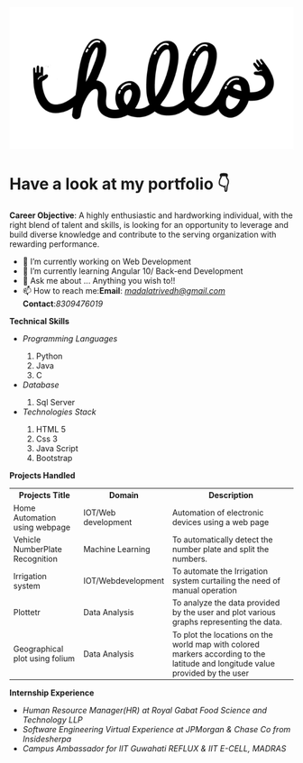 ![intro logo image](https://github.com/madalatrivedh20/madalatrivedh20/blob/master/90ee8c7d852e53327dbde9fc252cf023.gif)
# Have a look at my portfolio :point_down:

**Career Objective**: A highly enthusiastic and hardworking individual, with the right blend of talent and skills, is looking for an opportunity to leverage and build diverse knowledge and contribute to the serving organization with rewarding performance.

- 🔭 I’m currently working on Web Development
- 🌱 I’m currently learning Angular 10/ Back-end Development
- 💬 Ask me about ... Anything you wish to!!
- 📫 How to reach me:**Email**: *madalatrivedh@gmail.com* **Contact**:*8309476019*

**Technical Skills**
<ul>
  <li><i>Programming Languages</i></li>
  <ol><li>Python</li><li>Java</li><li>C</li></ol>
  <li><i>Database</i></li>
  <ol><li>Sql Server</li></ol>
  <li><i>Technologies Stack</i></li>
  <ol><li>HTML 5</li><li>Css 3</li><li>Java Script</li><li>Bootstrap</li></ol>
  </ul>

**Projects Handled**

<table style="width:100%">
  <tr>
    <th>Projects Title</th>
    <th>Domain</th> 
    <th>Description</th>
  </tr>
  <tr>
    <td>Home Automation using webpage</td>
    <td>IOT/Web development </td>
    <td>Automation of electronic devices using a web page</td>
  </tr>
  <tr>
    <td>Vehicle NumberPlate Recognition</td>
    <td>Machine Learning</td>
    <td>To automatically detect the number plate and split the numbers.</td>
  </tr>
  <tr>
    <td>Irrigation system</td>
    <td>IOT/Webdevelopment</td>
    <td>To automate the Irrigation system curtailing the need of manual operation</td>
  </tr>
   <tr>
    <td>Plottetr</td>
    <td>Data Analysis</td>
    <td>To analyze the data provided by the user and plot various graphs representing the data.</td>
  </tr>
   <tr>
    <td>Geographical plot using folium</td>
    <td>Data Analysis</td>
    <td>To plot the locations on the world map with colored markers according to the latitude and longitude value provided by the user</td>
  </tr>
</table>

  
 **Internship Experience**
<ul><li><i>Human Resource Manager(HR) at Royal Gabat Food Science and Technology LLP</i></li>
  <li><i>Software Engineering Virtual Experience at JPMorgan & Chase Co from Insidesherpa</i></li> 
  <li><i>Campus Ambassador for IIT Guwahati REFLUX & IIT E-CELL, MADRAS</i></li>
  </ul>
